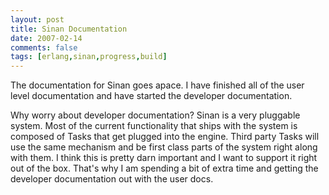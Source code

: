 ```yaml
---
layout: post
title: Sinan Documentation
date: 2007-02-14
comments: false
tags: [erlang,sinan,progress,build]
---
```


The documentation for Sinan goes apace. I have finished all of the
user level documentation and have started the developer documentation.

Why worry about developer documentation? Sinan is a very pluggable
system. Most of the current functionality that ships with the system
is composed of Tasks that get plugged into the engine. Third party
Tasks will use the same mechanism and be first class parts of the
system right along with them. I think this is pretty darn important
and I want to support it right out of the box. That's why I am
spending a bit of extra time and getting the developer documentation
out with the user docs.